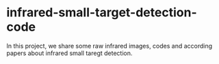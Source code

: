 # infrared-small-target-detection-code
In this project, we share some raw infrared images, codes and according papers about infrared small taregt detection.
